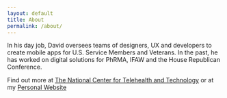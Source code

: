 ```yaml
---
layout: default
title: About
permalink: /about/
---
```


In his day job, David oversees teams of designers, UX and developers to create mobile apps for U.S. Service Members and Veterans. In the past, he has worked on digital solutions for PhRMA, IFAW and the House Republican Conference.

Find out more at [The National Center for Telehealth and Technology](http://t2health.dcoe.mil) or at my [Personal Website](http://dccooper.co)